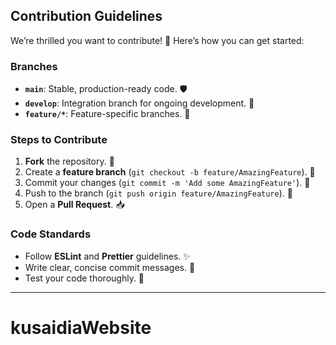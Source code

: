 ## Contribution Guidelines

We’re thrilled you want to contribute! 🎉 Here’s how you can get started:

### Branches

- **`main`**: Stable, production-ready code. 🛡️
- **`develop`**: Integration branch for ongoing development. 🔧
- **`feature/*`**: Feature-specific branches. 🌟

### Steps to Contribute

1. **Fork** the repository. 🍴
2. Create a **feature branch** (`git checkout -b feature/AmazingFeature`). 🌿
3. Commit your changes (`git commit -m 'Add some AmazingFeature'`). 💾
4. Push to the branch (`git push origin feature/AmazingFeature`). 🚀
5. Open a **Pull Request**. 📥

### Code Standards

- Follow **ESLint** and **Prettier** guidelines. ✨
- Write clear, concise commit messages. 📝
- Test your code thoroughly. 🧪

---
# kusaidiaWebsite
